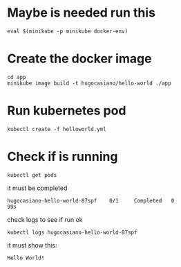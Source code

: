 # Maybe is needed run this
```
eval $(minikube -p minikube docker-env)
```
# Create the docker image
```
cd app
minikube image build -t hugocasiano/hello-world ./app
```
# Run kubernetes pod
```
kubectl create -f helloworld.yml
```
# Check if is running
```
kubectl get pods
```
it must be completed
```
hugocasiano-hello-world-87spf    0/1     Completed   0              99s
```
check logs to see if run ok
```
kubectl logs hugocasiano-hello-world-87spf
```
it must show this:
```
Hello World!
```
